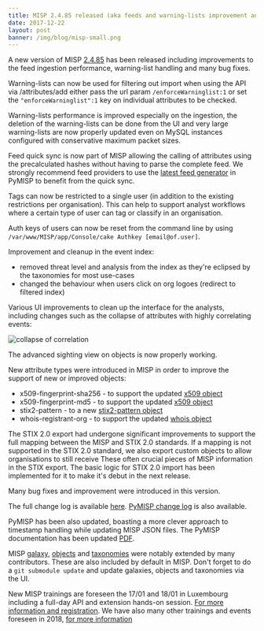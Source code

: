 ```yaml
---
title: MISP 2.4.85 released (aka feeds and warning-lists improvement and more)
date: 2017-12-22
layout: post
banner: /img/blog/misp-small.png
---
```


A new version of MISP [2.4.85](https://github.com/MISP/MISP/tree/v2.4.85) has been released including improvements to the feed ingestion performance, warning-list handling and many bug fixes.

Warning-lists can now be used for filtering out import when using the API via /attributes/add either pass the url param `/enforceWarninglist:1` or set the `"enforceWarninglist":1` key on individual attributes to be checked.

Warning-lists performance is improved especially on the ingestion, the deletion of the warning-lists can be done from the UI and very large warning-lists are now properly updated even on MySQL instances configured with conservative maximum packet sizes.

Feed quick sync is now part of MISP allowing the calling of attributes using the precalculated hashes without having to parse the complete feed. We strongly recommend
feed providers to use the [latest feed generator](https://github.com/MISP/PyMISP/commit/195cd6d7fc305ac6628ed8f2ff762b3f69a9b6ca) in PyMISP to benefit from the quick sync.

Tags can now be restricted to a single user (in addition to the existing restrictions per organisation). This can help to
support analyst workflows where a certain type of user can tag or classify in an organisation.

Auth keys of users can now be reset from the command line by using `/var/www/MISP/app/Console/cake Authkey [email@of.user]`.

Improvement and cleanup in the event index:

- removed threat level and analysis from the index as they're eclipsed by the taxonomies for most use-cases
- changed the behaviour when users click on org logoes (redirect to filtered index)

Various UI improvements to clean up the interface for the analysts, including changes such as the collapse of attributes with highly correlating events:

![collapse of correlation](/img/blog/collapse.png "{class='img-responsive'}")

The advanced sighting view on objects is now properly working.

New attribute types were introduced in MISP in order to improve the support of new or improved objects:

- x509-fingerprint-sha256 - to support the updated [x509 object](https://www.misp-project.org/objects.html#_x509)
- x509-fingerprint-md5 - to support the updated [x509 object](https://www.misp-project.org/objects.html#_x509)
- stix2-pattern - to a new [stix2-pattern object](https://www.misp-project.org/objects.html#_stix2_pattern)
- whois-registrant-org - to support the updated [whois object](https://www.misp-project.org/objects.html#_whois)

The STIX 2.0 export had undergone significant improvements to support the full mapping between the MISP and STIX 2.0 standards.
If a mapping is not supported in the STIX 2.0 standard, we also export custom objects to allow organisations to still receive
These often crucial pieces of MISP information  in the STIX export. The basic logic for STIX 2.0 import has been implemented for it to make it's debut in
the next release.

Many bug fixes and improvement were introduced in this version.

The full change log is available [here](https://www.misp.software/Changelog.txt). [PyMISP change log](https://www.misp.software/PyMISP-Changelog.txt) is also available.

PyMISP has been also updated, boasting a more clever approach to timestamp handling while updating MISP JSON files. The PyMISP documentation has been updated [PDF](https://media.readthedocs.org/pdf/pymisp/latest/pymisp.pdf).

MISP [galaxy](/galaxy.pdf), [objects](/objects.pdf) and [taxonomies](/taxonomies.pdf) were notably extended by many contributors. These are also included by default in MISP. Don't forget to do a `git submodule update` and update galaxies, objects and taxonomies via the UI.

New MISP trainings are foreseen the 17/01 and 18/01 in Luxembourg including a full-day API and extension hands-on session. [For more information and registration](https://www.circl.lu/services/misp-training-materials/). We have also many other trainings and events foreseen in 2018, [for more information](/events/)

